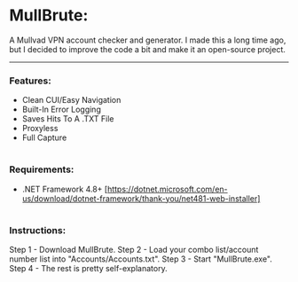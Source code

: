 # MullBrute:
A Mullvad VPN account checker and generator. I made this a long time ago, but I decided to improve the code a bit and make it an open-source project.

---

### Features:
- Clean CUI/Easy Navigation
- Built-In Error Logging
- Saves Hits To A .TXT File
- Proxyless
- Full Capture

#

### Requirements:
- .NET Framework 4.8+ [https://dotnet.microsoft.com/en-us/download/dotnet-framework/thank-you/net481-web-installer]

#

### Instructions:
Step 1 - Download MullBrute.
Step 2 - Load your combo list/account number list into "Accounts/Accounts.txt".
Step 3 - Start "MullBrute.exe".
Step 4 - The rest is pretty self-explanatory.
